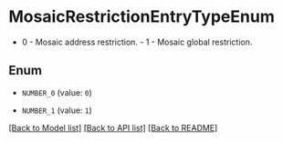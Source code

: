 # MosaicRestrictionEntryTypeEnum

- 0 - Mosaic address restriction. - 1 - Mosaic global restriction. 

## Enum

* `NUMBER_0` (value: `0`)

* `NUMBER_1` (value: `1`)

[[Back to Model list]](../README.md#documentation-for-models) [[Back to API list]](../README.md#documentation-for-api-endpoints) [[Back to README]](../README.md)


